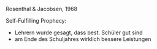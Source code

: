 Rosenthal & Jacobsen, 1968

Self-Fulfilling Prophecy:
- Lehrern wurde gesagt, dass best. Schüler gut sind
- am Ende des Schuljahres wirklich bessere Leistungen